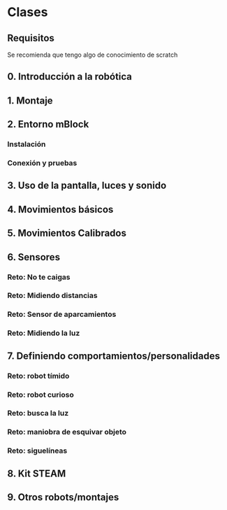 # Clases

## Requisitos

Se recomienda que tengo algo de conocimiento de scratch

## 0. Introducción a la robótica

## 1. Montaje

## 2. Entorno mBlock

### Instalación

### Conexión y pruebas

## 3. Uso de la pantalla, luces y sonido

## 4. Movimientos básicos

## 5. Movimientos Calibrados

## 6. Sensores

### Reto: No te caigas

### Reto: Midiendo distancias

### Reto: Sensor de aparcamientos

### Reto: Midiendo la luz

## 7. Definiendo comportamientos/personalidades

### Reto: robot tímido

### Reto: robot curioso

### Reto: busca la luz

### Reto: maniobra de esquivar objeto

### Reto: siguelíneas

## 8. Kit STEAM

## 9. Otros robots/montajes
